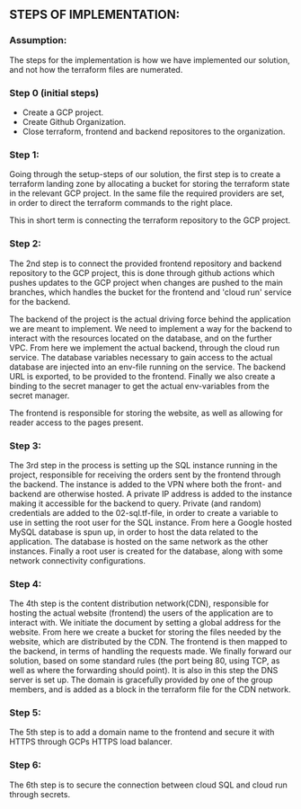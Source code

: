 ## STEPS OF IMPLEMENTATION:

### Assumption: 
The steps for the implementation is how we have implemented our solution, and not how the terraform files are numerated.

### Step 0 (initial steps)

- Create a GCP project.
- Create Github Organization.
- Close terraform, frontend and backend repositores to the organization.


### Step 1:

Going through the setup-steps of our solution, the first step is to create a terraform landing zone by allocating a bucket for storing the terraform state in the relevant GCP project. In the same file the required providers are set, in order to direct the terraform commands to the right place.

This in short term is connecting the terraform repository to the GCP project.

### Step 2:

The 2nd step is to connect the provided frontend repository and backend repository to the GCP project, this is done through github actions which pushes updates to the GCP project when changes are pushed to the main branches, which handles the bucket for the frontend and 'cloud run' service for the backend.

The backend of the project is the actual driving force behind the application we are meant to implement. We need to implement a way for the backend to interact with the resources located on the database, and on the further VPC. From here we implement the actual backend, through the cloud run service. The database variables necessary to gain access to the actual database are injected into an env-file running on the service. The backend URL is exported, to be provided to the frontend. Finally we also create a binding to the secret manager to get the actual env-variables from the secret manager.

The frontend is responsible for storing the website, as well as allowing for reader access to the pages present.

### Step 3:

The 3rd step in the process is setting up the SQL instance running in the project, responsible for receiving the orders sent by the frontend through the backend. The instance is added to the VPN where both the front- and backend are otherwise hosted. A private IP address is added to the instance making it accessible for the backend to query. Private (and random) credentials are added to the 02-sql.tf-file, in order to create a variable to use in setting the root user for the SQL instance. From here a Google hosted MySQL database is spun up, in order to host the data related to the application. The database is hosted on the same network as the other instances. Finally a root user is created for the database, along with some network connectivity configurations.


### Step 4:

The 4th step is the content distribution network(CDN), responsible for hosting the actual website (frontend) the users of the application are to interact with. We initiate the document by setting a global address for the website. From here we create a bucket for storing the files needed by the website, which are distributed by the CDN. The frontend is then mapped to the backend, in terms of handling the requests made. We finally forward our solution, based on some standard rules (the port being 80, using TCP, as well as where the forwarding should point). It is also in this step the DNS server is set up. The domain is gracefully provided by one of the group members, and is added as a block in the terraform file for the CDN network.


### Step 5:

The 5th step is to add a domain name to the frontend and secure it with HTTPS through GCPs HTTPS load balancer.


### Step 6:

The 6th step is to secure the connection between cloud SQL and cloud run through secrets.

